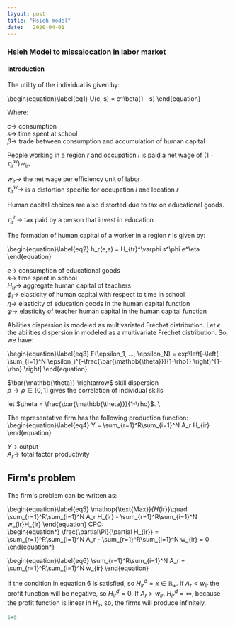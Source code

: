 ```yaml
---
layout: post
title: "Hsieh model" 
date:   2020-04-01
---
```


### Hsieh Model to missalocation in labor market


#### Introduction

The utility of the individual is given by:


\begin{equation}\label{eq1}
U(c, s) = c^\beta(1 - s)
\end{equation}


Where:

$c \rightarrow$ consumption   \
$s \rightarrow$ time spent at school   \
$\beta \rightarrow$ trade between consumption and accumulation of human capital  

People working in a region $r$ and occupation $i$ is paid a net wage of $(1 - \tau_{ir}^w)w_{ir}$. 


$w_{ir}\rightarrow$ the net wage per efficiency unit of labor    \
$\tau_{ir}^w \rightarrow$ is a distortion specific for occupation $i$ and location $r$  


Human capital choices are also distorted due to tax on educational goods.

$\tau_{ir}^h \rightarrow$ tax paid by a person that invest in education  

The formation of human capital of a worker in a region $r$ is given by:

\begin{equation}\label{eq2}
h_r(e,s) = H_{tr}^\varphi s^\phi e^\eta
\end{equation}

$e \rightarrow$ consumption of educational goods   \
$s \rightarrow$ time spent in school               \
$H_{tr} \rightarrow$ aggregate human capital of teachers        \
$\phi_i \rightarrow$ elasticity of human capital with respect to time in school     \
$\eta \rightarrow$ elasticity of education goods in the human capital function      \
$\varphi \rightarrow$ elasticity of teacher human capital in the human capital function


Abilities dispersion is modeled as multivariated Fréchet distribution. Let $\epsilon$ the abilities dispersion in modeled as a multivariate Fréchet distribution. So, we have:

\begin{equation}\label{eq3}
F(\epsilon_1, ..., \epsilon_N) = exp\left[-\left( \sum_{i=1}^N \epsilon_i^{-\frac{\bar{\mathbb{\theta}}}{1-\rho}} \right)^{1-\rho}  \right]
\end{equation}

$\bar{\mathbb{\theta}} \rightarrow$ skill dispersion    \
$\rho \rightarrow \rho \in [0, 1]$ gives the correlation of individual skills 

let $\theta = \frac{\bar{\mathbb{\theta}}}{1-\rho}$. \\

The representative firm has the following production function:
\begin{equation}\label{eq4}
Y = \sum_{r=1}^R\sum_{i=1}^N A_r H_{ir}
\end{equation}


$Y \rightarrow$ output    \
$A_r \rightarrow$ total factor productivity




## Firm's problem

The firm's problem can be written as:

\begin{equation}\label{eq5}
\mathop{\text{Max}}_{H_{ir}}\quad \sum_{r=1}^R\sum_{i=1}^N A_r H_{ir} - \sum_{r=1}^R\sum_{i=1}^N w_{ir}H_{ir}
\end{equation}
CPO:\
\begin{equation*}
\frac{\partial\Pi}{\partial H_{ir}} =  \sum_{r=1}^R\sum_{i=1}^N A_r - \sum_{r=1}^R\sum_{i=1}^N w_{ir}  = 0
\end{equation*}

\begin{equation}\label{eq6}
\sum_{r=1}^R\sum_{i=1}^N A_r = \sum_{r=1}^R\sum_{i=1}^N w_{ir}
\end{equation}

If the condition in equation 6 is satisfied, so $H_{ir}^d = x \in \mathbb{R_+}$. If $A_r < w_{ir}$ the profit function will be negative, so $H_{ir}^d = 0$. If $A_{r} > w_{ir}$, $H_{ir}^d = \infty$, because the profit function is linear in $H_{ir}$, so, the firms will produce infinitely.




```python
5+5 
```


```python

```

